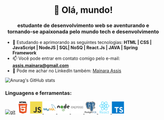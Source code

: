 <h1 align="center">👋 Olá, mundo! </h1>
<h3 align="center"> estudante de desenvolvimento web se aventurando e tornando-se apaixonada pelo mundo tech e desenvolvimento</h3>


- 🌱 Estudando e aprimorando as seguintes tecnologias: **HTML | CSS | JavaScript | NodeJS | SQL| NoSQ | React.Js | JAVA | Spring Framework**
- 📫 Você pode entrar em contato comigo pelo e-mail: **<a href="mailto: assis.mainara@gmail.com?">assis.mainara@gmail.com </a>**
- 📄 Pode me achar no LinkedIn também: <a href="https://www.linkedin.com/in/mainara-assis-5800a38a/">Mainara Assis</a> 



![Anurag's GitHub stats](https://github-readme-stats.vercel.app/api?username=mainara07&show_icons=true&theme=radical)

<h3 align="left">Linguagens e ferramentas:</h3>
<p> <a href="https://git-scm.com/" target="_blank"> <img src="https://www.vectorlogo.zone/logos/git-scm/git-scm-icon.svg" alt="git" width="40" height="40"/></a> 
  
  <a href="https://www.w3.org/html/" target="_blank"> 
  <img src="https://raw.githubusercontent.com/devicons/devicon/master/icons/html5/html5-original-wordmark.svg" alt="html5" width="40" height="40"/></a> 
  <a href="https://developer.mozilla.org/en-US/docs/Web/JavaScript" target="_blank"> <img src="https://raw.githubusercontent.com/devicons/devicon/master/icons/javascript/javascript-original.svg" alt="javascript" width="40" height="40"/> </a> 
  <a href="https://www.mysql.com/" target="_blank"><img src="https://raw.githubusercontent.com/devicons/devicon/master/icons/mysql/mysql-original-wordmark.svg" alt="mysql" width="40" height="40"/> </a> 
  <a href="https://nodejs.org" target="_blank"> <img src="https://raw.githubusercontent.com/devicons/devicon/master/icons/nodejs/nodejs-original-wordmark.svg" alt="nodejs" width="40" height="40"/> </a> <a href="https://expressjs.com" target="_blank"> <img src="https://raw.githubusercontent.com/devicons/devicon/master/icons/express/express-original-wordmark.svg" alt="express" width="40" height="40"/> </a>
  <a href="https://www.postgresql.org" target="_blank"> <img src="https://raw.githubusercontent.com/devicons/devicon/master/icons/postgresql/postgresql-original-wordmark.svg" alt="postgresql" width="40" height="40"/> </a> <a href="https://reactjs.org/" target="_blank"> <img src="https://raw.githubusercontent.com/devicons/devicon/master/icons/react/react-original-wordmark.svg" alt="react" width="40" height="40"/> </a> <a href="https://www.typescriptlang.org/" target="_blank"> <img src="https://raw.githubusercontent.com/devicons/devicon/master/icons/typescript/typescript-original.svg" alt="typescript" width="40" height="40"/>


